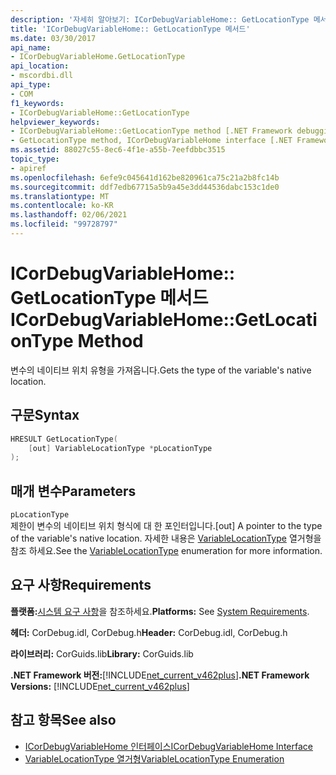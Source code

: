```yaml
---
description: '자세히 알아보기: ICorDebugVariableHome:: GetLocationType 메서드'
title: 'ICorDebugVariableHome:: GetLocationType 메서드'
ms.date: 03/30/2017
api_name:
- ICorDebugVariableHome.GetLocationType
api_location:
- mscordbi.dll
api_type:
- COM
f1_keywords:
- ICorDebugVariableHome::GetLocationType
helpviewer_keywords:
- ICorDebugVariableHome::GetLocationType method [.NET Framework debugging]
- GetLocationType method, ICorDebugVariableHome interface [.NET Framework debugging]
ms.assetid: 88027c55-8ec6-4f1e-a55b-7eefdbbc3515
topic_type:
- apiref
ms.openlocfilehash: 6efe9c045641d162be820961ca75c21a2b8fc14b
ms.sourcegitcommit: ddf7edb67715a5b9a45e3dd44536dabc153c1de0
ms.translationtype: MT
ms.contentlocale: ko-KR
ms.lasthandoff: 02/06/2021
ms.locfileid: "99728797"
---
```

# <a name="icordebugvariablehomegetlocationtype-method"></a><span data-ttu-id="7db37-103">ICorDebugVariableHome:: GetLocationType 메서드</span><span class="sxs-lookup"><span data-stu-id="7db37-103">ICorDebugVariableHome::GetLocationType Method</span></span>

<span data-ttu-id="7db37-104">변수의 네이티브 위치 유형을 가져옵니다.</span><span class="sxs-lookup"><span data-stu-id="7db37-104">Gets the type of the variable's native location.</span></span>  
  
## <a name="syntax"></a><span data-ttu-id="7db37-105">구문</span><span class="sxs-lookup"><span data-stu-id="7db37-105">Syntax</span></span>  
  
```cpp  
HRESULT GetLocationType(  
    [out] VariableLocationType *pLocationType  
);  
```  
  
## <a name="parameters"></a><span data-ttu-id="7db37-106">매개 변수</span><span class="sxs-lookup"><span data-stu-id="7db37-106">Parameters</span></span>  

 `pLocationType`  
 <span data-ttu-id="7db37-107">제한이 변수의 네이티브 위치 형식에 대 한 포인터입니다.</span><span class="sxs-lookup"><span data-stu-id="7db37-107">[out] A pointer to the type of the variable's native location.</span></span>  <span data-ttu-id="7db37-108">자세한 내용은 [VariableLocationType](variablelocationtype-enumeration.md) 열거형을 참조 하세요.</span><span class="sxs-lookup"><span data-stu-id="7db37-108">See the [VariableLocationType](variablelocationtype-enumeration.md) enumeration for more information.</span></span>  
  
## <a name="requirements"></a><span data-ttu-id="7db37-109">요구 사항</span><span class="sxs-lookup"><span data-stu-id="7db37-109">Requirements</span></span>  

 <span data-ttu-id="7db37-110">**플랫폼:**[시스템 요구 사항](../../get-started/system-requirements.md)을 참조하세요.</span><span class="sxs-lookup"><span data-stu-id="7db37-110">**Platforms:** See [System Requirements](../../get-started/system-requirements.md).</span></span>  
  
 <span data-ttu-id="7db37-111">**헤더:** CorDebug.idl, CorDebug.h</span><span class="sxs-lookup"><span data-stu-id="7db37-111">**Header:** CorDebug.idl, CorDebug.h</span></span>  
  
 <span data-ttu-id="7db37-112">**라이브러리:** CorGuids.lib</span><span class="sxs-lookup"><span data-stu-id="7db37-112">**Library:** CorGuids.lib</span></span>  
  
 <span data-ttu-id="7db37-113">**.NET Framework 버전:**[!INCLUDE[net_current_v462plus](../../../../includes/net-current-v462plus-md.md)]</span><span class="sxs-lookup"><span data-stu-id="7db37-113">**.NET Framework Versions:** [!INCLUDE[net_current_v462plus](../../../../includes/net-current-v462plus-md.md)]</span></span>  
  
## <a name="see-also"></a><span data-ttu-id="7db37-114">참고 항목</span><span class="sxs-lookup"><span data-stu-id="7db37-114">See also</span></span>

- [<span data-ttu-id="7db37-115">ICorDebugVariableHome 인터페이스</span><span class="sxs-lookup"><span data-stu-id="7db37-115">ICorDebugVariableHome Interface</span></span>](icordebugvariablehome-interface.md)
- [<span data-ttu-id="7db37-116">VariableLocationType 열거형</span><span class="sxs-lookup"><span data-stu-id="7db37-116">VariableLocationType Enumeration</span></span>](variablelocationtype-enumeration.md)
